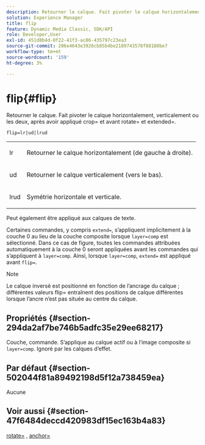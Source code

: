 ```yaml
---
description: Retourner le calque. Fait pivoter le calque horizontalement, verticalement ou les deux, après avoir appliqué crop= et avant rotate= et extended=.
solution: Experience Manager
title: flip
feature: Dynamic Media Classic, SDK/API
role: Developer,User
exl-id: 451d8b4d-0f22-41f3-ac86-435797c23ea3
source-git-commit: 206e4643e3926cb85b4be2189743578f88180be7
workflow-type: tm+mt
source-wordcount: '159'
ht-degree: 3%

---
```


# flip{#flip}

Retourner le calque. Fait pivoter le calque horizontalement, verticalement ou les deux, après avoir appliqué crop= et avant rotate= et extended=.

`flip=lr|ud|lrud`

<table id="simpletable_072CA0E24B7146D48AEFD70E51E849C2"> 
 <tr class="strow"> 
  <td class="stentry"> <p> <span class="codeph"> lr  </span> </p> </td> 
  <td class="stentry"> <p>Retourner le calque horizontalement (de gauche à droite). </p> </td> 
 </tr> 
 <tr class="strow"> 
  <td class="stentry"> <p> <span class="codeph"> ud  </span> </p> </td> 
  <td class="stentry"> <p>Retourner le calque verticalement (vers le bas). </p> </td> 
 </tr> 
 <tr class="strow"> 
  <td class="stentry"> <p> <span class="codeph"> lrud  </span> </p> </td> 
  <td class="stentry"> <p>Symétrie horizontale et verticale. </p> </td> 
 </tr> 
</table>

Peut également être appliqué aux calques de texte.

Certaines commandes, y compris `extend=`, s’appliquent implicitement à la couche 0 au lieu de la couche composite lorsque `layer=comp` est sélectionné. Dans ce cas de figure, toutes les commandes attribuées automatiquement à la couche 0 seront appliquées avant les commandes qui s’appliquent à `layer=comp`. Ainsi, lorsque `layer=comp`, `extend=` est appliqué avant `flip=`.

>[!NOTE]
>
>Le calque inversé est positionné en fonction de l’ancrage du calque ; différentes valeurs flip= entraînent des positions de calque différentes lorsque l’ancre n’est pas située au centre du calque.

## Propriétés {#section-294da2af7be746b5adfc35e29ee68217}

Couche, commande. S’applique au calque actif ou à l’image composite si `layer=comp`. Ignoré par les calques d’effet.

## Par défaut {#section-502044f81a89492198d5f12a738459ea}

Aucune

## Voir aussi {#section-47f6484deccd420983df15ec163b4a83}

[rotate=](../../../../../is-api/http-ref/image-serving-api-ref/c-http-protocol-reference/c-command-reference/r-rotate.md#reference-12abb086635546ec9ec2e1a793dc1096) ,  [anchor=](../../../../../is-api/http-ref/image-serving-api-ref/c-http-protocol-reference/c-command-reference/r-anchor.md#reference-6661e548ab284b82828d8d94c8ddeb7c)
